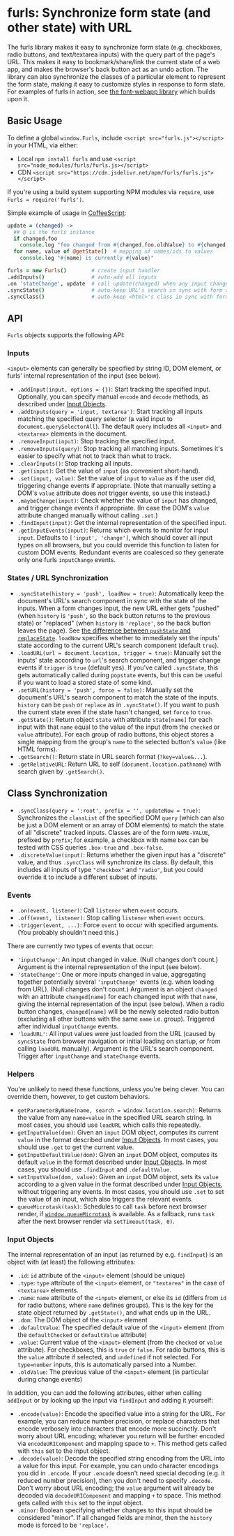 # furls: Synchronize form state (and other state) with URL

The furls library makes it easy to synchronize form state (e.g. checkboxes,
radio buttons, and text/textarea inputs) with the query part of the page's URL.
This makes it easy to bookmark/share/link the current state of a web app, and
makes the browser's back button act as an undo action.
The library can also synchronize the classes of a particular element to
represent the form state, making it easy to customize styles in response to
form state.
For examples of furls in action, see
[the font-webapp library](https://github.com/edemaine/font-webapp)
which builds upon it.

## Basic Usage

To define a global `window.Furls`, include `<script src="furls.js"></script>`
in your HTML, via either:

* Local `npm install furls` and use
 `<script src="node_modules/furls/furls.js></script>`
* CDN `<script src="https://cdn.jsdelivr.net/npm/furls/furls.js"></script>`

If you're using a build system supporting NPM modules via `require`,
use `Furls = require('furls')`.

Simple example of usage in [CoffeeScript](https://coffeescript.org):

```coffee
update = (changed) ->
  ## @ is the furls instance
  if changed.foo
    console.log "foo changed from #{changed.foo.oldValue} to #{changed.foo.value}"
  for name, value of @getState()  # mapping of names/ids to values
    console.log "#{name} is currently #{value}"

furls = new Furls()        # create input handler
.addInputs()               # auto-add all inputs
.on 'stateChange', update  # call update(changed) when any input changes
.syncState()               # auto-keep URL's search in sync with form state
.syncClass()               # auto-keep <html>'s class in sync with form state
```

## API

`Furls` objects supports the following API:

### Inputs

`<input>` elements can generally be specified by string ID, DOM element,
or furls' internal representation of the input (see below).

* `.addInput(input, options = {})`: Start tracking the specified input.
  Optionally, you can specify manual `encode` and `decode` methods,
  as described under [Input Objects](#input-objects).
* `.addInputs(query = 'input, textarea')`: Start tracking all inputs matching
  the specified query selector (a valid input to `document.querySelectorAll`).
  The default `query` includes all `<input>` and `<textarea>` elements
  in the document.
* `.removeInput(input)`: Stop tracking the specified input.
* `.removeInputs(query)`: Stop tracking all matching inputs.
  Sometimes it's easier to specify what not to track than what to track.
* `.clearInputs()`: Stop tracking all inputs.
* `.get(input)`: Get the value of `input` (as convenient short-hand).
* `.set(input, value)`: Set the value of `input` to `value` as if the user
  did, triggering change events if appropriate.  (Note that manually setting
  a DOM's `value` attribute does *not* trigger events, so use this instead.)
* `.maybeChange(input)`: Check whether the value of `input` has changed,
  and trigger change events if appropriate.  (In case the DOM's `value`
  attribute changed manually without calling `.set`.)
* `.findInput(input)`: Get the internal representation of the specified input.
* `.getInputEvents(input)`: Returns which events to monitor for input `input`.
  Defaults to `['input', 'change']`, which should cover all input types on all
  browsers, but you could override this function to listen for custom DOM
  events.  Redundant events are coalesced so they generate only one furls
  `inputChange` events.

### States / URL Synchronization

* `.syncState(history = 'push', loadNow = true)`: Automatically keep the
  document's URL's search component in sync with the state of the inputs.
  When a form changes input, the new URL either gets "pushed" (when `history`
  is `'push'`, so the back button returns to the previous state) or
  "replaced" (when `history` is `'replace'`, so the back button leaves the
  page).  See [the difference between `pushState` and
  `replaceState`](https://developer.mozilla.org/en-US/docs/Web/API/History_API).
  `loadNow` specifies whether to immediately set the inputs' state according
  to the current URL's search component (default `true`).
* `.loadURL(url = document.location, trigger = true)`: Manually set the
  inputs' state according to `url`'s search component, and trigger change
  events if `trigger` is `true` (default yes).  If you've called `.syncState`,
  this gets automatically called during `popstate` events, but this can be
  useful if you want to load a stored state of some kind.
* `.setURL(history = 'push', force = false)`: Manually set the document's
  URL's search component to match the state of the inputs.  `history` can be
  `push` or `replace` as in `.syncState()`.  If you want to push the current
  state even if the state hasn't changed, set `force` to `true`.
* `.getState()`: Return object `state` with attribute `state[name]` for
  each input with that `name` equal to the value of the input
  (from the `checked` or `value` attribute).
  For each group of radio buttons, this object stores a single mapping from
  the group's `name` to the selected button's `value` (like HTML forms).
* `.getSearch()`: Return state in URL search format (`?key=value&...`).
* `.getRelativeURL`: Return URL to self (`document.location.pathname`)
  with search given by `.getSearch()`.

## Class Synchronization

* `.syncClass(query = ':root', prefix = '', updateNow = true)`:
  Synchronizes the `classList` of the specified DOM `query` (which can also
  be just a DOM element or an array of DOM elements) to match the state of
  all "discrete" tracked inputs.  Classes are of the form `NAME-VALUE`,
  prefixed by `prefix`; for example, a checkbox with name `box` can be tested
  with CSS queries `.box-true` and `.box-false`.
* `.discreteValue(input)`: Returns whether the given input has a "discrete"
  value, and thus `.syncClass` will synchronize its class.
  By default, this includes all inputs of type `"checkbox"` and `"radio"`,
  but you could override it to include a different subset of inputs.

### Events

* `.on(event, listener)`: Call `listener` when `event` occurs.
* `.off(event, listener)`: Stop calling `listener` when `event` occurs.
* `.trigger(event, ...)`: Force `event` to occur with specified arguments.
  (You probably shouldn't need this.)

There are currently two types of events that occur:

* `'inputChange'`: An input changed in value.  (Null changes don't count.)
  Argument is the internal representation of the input (see below).
* `'stateChange'`: One or more inputs changed in value, aggregating together
  potentially several `'inputChange'` events (e.g. when loading from URL).
  (Null changes don't count.)  Argument is an object `changed`
  with an attribute `changed[name]` for each changed input with that `name`,
  giving the internal representation of the input (see below).
  When a radio button changes, `changed[name]` will be the newly selected
  radio button (excluding all other buttons with the same `name` i.e. group).
  Triggered after individual `inputChange` events.
* `'loadURL'`: All input values were just loaded from the URL (caused by
  `syncState` from browser navigation or initial loading on startup, or
  from calling `loadURL` manually).  Argument is the URL's search component.
  Trigger after `inputChange` and `stateChange` events.

### Helpers

You're unlikely to need these functions, unless you're being clever.
You can override them, however, to get custom behaviors.

* `getParameterByName(name, search = window.location.search)`:
  Returns the value from any `name=value` in the specified URL search string.
  In most cases, you should use `loadURL` which calls this repeatedly.
* `getInputValue(dom)`: Given an `input` DOM object, computes its current
  `value` in the format described under [Input Objects](#input-objects).
  In most cases, you should use `.get` to get the current value.
* `getInputDefaultValue(dom)`: Given an `input` DOM object, computes its
  default `value` in the format described under [Input Objects](#input-objects).
  In most cases, you should use `.findInput` and `.defaultValue`.
* `setInputValue(dom, value)`: Given an `input` DOM object, sets its `value`
  according to a given value in the format described under
  [Input Objects](#input-objects), without triggering any events.
  In most cases, you should use `.set` to set the value of an input,
  which also triggers the relevant events.
* `queueMicrotask(task)`: Schedules to call `task` before next browser render,
  if [`window.queueMicrotask`](https://developer.mozilla.org/en-US/docs/Web/API/queueMicrotask)
  is available.  As a fallback, runs `task` after the next browser render
  via `setTimeout(task, 0)`.

### Input Objects

The internal representation of an input (as returned by e.g. `findInput`)
is an object with (at least) the following attributes:

* `.id`: `id` attribute of the `<input>` element (should be unique)
* `.type`: `type` attribute of the `<input>` element, or `"textarea"`
  in the case of `<textarea>` elements.
* `.name`: `name` attribute of the `<input>` element, or else its `id`
  (differs from `id` for radio buttons, where `name` defines groups).
  This is the key for the state object returned by `.getState()`,
  and what ends up in the URL.
* `.dom`: The DOM object of the `<input>` element
* `.defaultValue`: The specified default value of the `<input>` element
  (from the `defaultChecked` or `defaultValue` attribute)
* `.value`: Current value of the `<input>` element
  (from the `checked` or `value` attribute).
  For checkboxes, this is `true` or `false`.
  For radio buttons, this is the `value` attribute if selected, and
  `undefined` if not selected.
  For `type=number` inputs, this is automatically parsed into a Number.
* `.oldValue`: The previous value of the `<input>` element
  (in particular during change events)

In addition, you can add the following attributes, either when calling
`addInput` or by looking up the input via `findInput` and adding it yourself:

* `.encode(value)`: Encode the specified value into a string for the URL.
  For example, you can reduce number precision, or replace characters
  that encode verbosely into characters that encode more succinctly.
  Don't worry about URL encoding; whatever you return will be further
  encoded via `encodeURIComponent` and mapping space to `+`.
  This method gets called with `this` set to the input object.
* `.decode(value)`: Decode the specified string encoding from the URL into a
  value for this input.
  For example, you can undo character encodings you did in `.encode`.
  If your `.encode` doesn't need special decoding (e.g. it reduced number
  precision), then you don't need to specify `.decode`.
  Don't worry about URL encoding; the `value` argument will already be
  decoded via `decodeURIComponent` and mapping `+` to space.
  This method gets called with `this` set to the input object.
* `.minor`: Boolean specifying whether changes to this input should be
  considered "minor".  If all changed fields are minor, then the `history`
  mode is forced to be `'replace'`.
